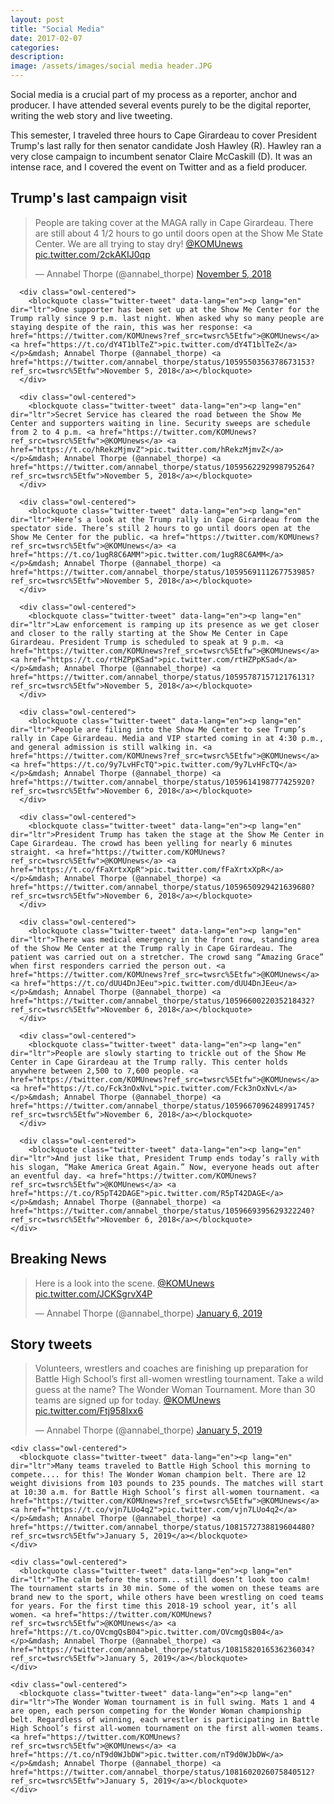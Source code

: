 ```yaml
---
layout: post
title: "Social Media"
date: 2017-02-07
categories:
description:
image: /assets/images/social media header.JPG
---
```

Social media is a crucial part of my process as a reporter, anchor and producer. I have attended several events purely to be the digital reporter, writing the web story and live tweeting.
<div>
</div>
This semester, I traveled three hours to Cape Girardeau to cover President Trump's last rally for then senator candidate Josh Hawley (R). Hawley ran a very close campaign to incumbent senator Claire McCaskill (D). It was an intense race, and I covered the event on Twitter and as a field producer.

<section id="Reels" class="section-padding bg-alpha">

  <script async src="https://platform.twitter.com/widgets.js" charset="utf-8"></script>

  <div class="grid--quintuple">
    <h2 class="section-header">Trump's last campaign visit</h2>
    <div class="portfolio-carousel owl-carousel">
      <div class="owl-centered">
          <blockquote class="twitter-tweet" data-lang="en"><p lang="en" dir="ltr">People are taking cover at the MAGA rally in Cape Girardeau. There are still about 4 1/2 hours to go until doors open at the Show Me State Center. We are all trying to stay dry! <a href="https://twitter.com/KOMUnews?ref_src=twsrc%5Etfw">@KOMUnews</a> <a href="https://t.co/2ckAKIJ0qp">pic.twitter.com/2ckAKIJ0qp</a></p>&mdash; Annabel Thorpe (@annabel_thorpe) <a href="https://twitter.com/annabel_thorpe/status/1059527244836679680?ref_src=twsrc%5Etfw">November 5, 2018</a></blockquote>
      </div>

      <div class="owl-centered">
        <blockquote class="twitter-tweet" data-lang="en"><p lang="en" dir="ltr">One supporter has been set up at the Show Me Center for the Trump rally since 9 p.m. last night. When asked why so many people are staying despite of the rain, this was her response: <a href="https://twitter.com/KOMUnews?ref_src=twsrc%5Etfw">@KOMUnews</a> <a href="https://t.co/dY4T1blTeZ">pic.twitter.com/dY4T1blTeZ</a></p>&mdash; Annabel Thorpe (@annabel_thorpe) <a href="https://twitter.com/annabel_thorpe/status/1059550356378673153?ref_src=twsrc%5Etfw">November 5, 2018</a></blockquote>
      </div>

      <div class="owl-centered">
        <blockquote class="twitter-tweet" data-lang="en"><p lang="en" dir="ltr">Secret Service has cleared the road between the Show Me Center and supporters waiting in line. Security sweeps are schedule from 2 to 4 p.m. <a href="https://twitter.com/KOMUnews?ref_src=twsrc%5Etfw">@KOMUnews</a> <a href="https://t.co/hRekzMjmvZ">pic.twitter.com/hRekzMjmvZ</a></p>&mdash; Annabel Thorpe (@annabel_thorpe) <a href="https://twitter.com/annabel_thorpe/status/1059562292998795264?ref_src=twsrc%5Etfw">November 5, 2018</a></blockquote>
      </div>

      <div class="owl-centered">
        <blockquote class="twitter-tweet" data-lang="en"><p lang="en" dir="ltr">Here’s a look at the Trump rally in Cape Girardeau from the spectator side. There’s still 2 hours to go until doors open at the Show Me Center for the public. <a href="https://twitter.com/KOMUnews?ref_src=twsrc%5Etfw">@KOMUnews</a> <a href="https://t.co/1ugR8C6AMM">pic.twitter.com/1ugR8C6AMM</a></p>&mdash; Annabel Thorpe (@annabel_thorpe) <a href="https://twitter.com/annabel_thorpe/status/1059569111267753985?ref_src=twsrc%5Etfw">November 5, 2018</a></blockquote>
      </div>

      <div class="owl-centered">
        <blockquote class="twitter-tweet" data-lang="en"><p lang="en" dir="ltr">Law enforcement is ramping up its presence as we get closer and closer to the rally starting at the Show Me Center in Cape Girardeau. President Trump is scheduled to speak at 9 p.m. <a href="https://twitter.com/KOMUnews?ref_src=twsrc%5Etfw">@KOMUnews</a> <a href="https://t.co/rtHZPpKSad">pic.twitter.com/rtHZPpKSad</a></p>&mdash; Annabel Thorpe (@annabel_thorpe) <a href="https://twitter.com/annabel_thorpe/status/1059578715712176131?ref_src=twsrc%5Etfw">November 5, 2018</a></blockquote>
      </div>

      <div class="owl-centered">
        <blockquote class="twitter-tweet" data-lang="en"><p lang="en" dir="ltr">People are filing into the Show Me Center to see Trump’s rally in Cape Girardeau. Media and VIP started coming in at 4:30 p.m., and general admission is still walking in. <a href="https://twitter.com/KOMUnews?ref_src=twsrc%5Etfw">@KOMUnews</a> <a href="https://t.co/9y7LvHFcTQ">pic.twitter.com/9y7LvHFcTQ</a></p>&mdash; Annabel Thorpe (@annabel_thorpe) <a href="https://twitter.com/annabel_thorpe/status/1059614198777425920?ref_src=twsrc%5Etfw">November 6, 2018</a></blockquote>
      </div>

      <div class="owl-centered">
        <blockquote class="twitter-tweet" data-lang="en"><p lang="en" dir="ltr">President Trump has taken the stage at the Show Me Center in Cape Girardeau. The crowd has been yelling for nearly 6 minutes straight. <a href="https://twitter.com/KOMUnews?ref_src=twsrc%5Etfw">@KOMUnews</a> <a href="https://t.co/fFaXrtxXpR">pic.twitter.com/fFaXrtxXpR</a></p>&mdash; Annabel Thorpe (@annabel_thorpe) <a href="https://twitter.com/annabel_thorpe/status/1059650929421639680?ref_src=twsrc%5Etfw">November 6, 2018</a></blockquote>
      </div>

      <div class="owl-centered">
        <blockquote class="twitter-tweet" data-lang="en"><p lang="en" dir="ltr">There was medical emergency in the front row, standing area of the Show Me Center at the Trump rally in Cape Girardeau. The patient was carried out on a stretcher. The crowd sang “Amazing Grace” when first responders carried the person out. <a href="https://twitter.com/KOMUnews?ref_src=twsrc%5Etfw">@KOMUnews</a> <a href="https://t.co/dUU4DnJEeu">pic.twitter.com/dUU4DnJEeu</a></p>&mdash; Annabel Thorpe (@annabel_thorpe) <a href="https://twitter.com/annabel_thorpe/status/1059660022035218432?ref_src=twsrc%5Etfw">November 6, 2018</a></blockquote>
      </div>

      <div class="owl-centered">
        <blockquote class="twitter-tweet" data-lang="en"><p lang="en" dir="ltr">People are slowly starting to trickle out of the Show Me Center in Cape Girardeau at the Trump rally. This center holds anywhere between 2,500 to 7,600 people. <a href="https://twitter.com/KOMUnews?ref_src=twsrc%5Etfw">@KOMUnews</a> <a href="https://t.co/Fck3nOxNvL">pic.twitter.com/Fck3nOxNvL</a></p>&mdash; Annabel Thorpe (@annabel_thorpe) <a href="https://twitter.com/annabel_thorpe/status/1059667096248991745?ref_src=twsrc%5Etfw">November 6, 2018</a></blockquote>
      </div>

      <div class="owl-centered">
        <blockquote class="twitter-tweet" data-lang="en"><p lang="en" dir="ltr">And just like that, President Trump ends today’s rally with his slogan, “Make America Great Again.” Now, everyone heads out after an eventful day. <a href="https://twitter.com/KOMUnews?ref_src=twsrc%5Etfw">@KOMUnews</a> <a href="https://t.co/R5pT42DAGE">pic.twitter.com/R5pT42DAGE</a></p>&mdash; Annabel Thorpe (@annabel_thorpe) <a href="https://twitter.com/annabel_thorpe/status/1059669395629322240?ref_src=twsrc%5Etfw">November 6, 2018</a></blockquote>
    </div>    
  </div>
</div>  

<div class="grid--quintuple">
  <h2 class="section-header">Breaking News</h2>
  <div class="portfolio-carousel owl-carousel">
    <div class="owl-centered">
      <blockquote class="twitter-tweet" data-lang="en"><p lang="en" dir="ltr">Here is a look into the scene. <a href="https://twitter.com/KOMUnews?ref_src=twsrc%5Etfw">@KOMUnews</a> <a href="https://t.co/JCKSgrvX4P">pic.twitter.com/JCKSgrvX4P</a></p>&mdash; Annabel Thorpe (@annabel_thorpe) <a href="https://twitter.com/annabel_thorpe/status/1081781550751076352?ref_src=twsrc%5Etfw">January 6, 2019</a></blockquote>
    </div>
  </div>
</div>


<div class="grid--quintuple">
  <h2 class="section-header">Story tweets</h2>

  <div class="portfolio-carousel owl-carousel">
    <div class="owl-centered">
      <blockquote class="twitter-tweet" data-lang="en"><p lang="en" dir="ltr">Volunteers, wrestlers and coaches are finishing up preparation for Battle High School’s first all-women wrestling tournament. Take a wild guess at the name? The Wonder Woman Tournament. More than 30 teams are signed up for today. <a href="https://twitter.com/KOMUnews?ref_src=twsrc%5Etfw">@KOMUnews</a> <a href="https://t.co/Ftj958lxx6">pic.twitter.com/Ftj958lxx6</a></p>&mdash; Annabel Thorpe (@annabel_thorpe) <a href="https://twitter.com/annabel_thorpe/status/1081566564455993344?ref_src=twsrc%5Etfw">January 5, 2019</a></blockquote>
    </div>

    <div class="owl-centered">
      <blockquote class="twitter-tweet" data-lang="en"><p lang="en" dir="ltr">Many teams traveled to Battle High School this morning to compete.... for this! The Wonder Woman champion belt. There are 12 weight divisions from 103 pounds to 235 pounds. The matches will start at 10:30 a.m. for Battle High School’s first all-women tournament. <a href="https://twitter.com/KOMUnews?ref_src=twsrc%5Etfw">@KOMUnews</a> <a href="https://t.co/vjn7LUo4q2">pic.twitter.com/vjn7LUo4q2</a></p>&mdash; Annabel Thorpe (@annabel_thorpe) <a href="https://twitter.com/annabel_thorpe/status/1081572738819604480?ref_src=twsrc%5Etfw">January 5, 2019</a></blockquote>
    </div>

    <div class="owl-centered">
      <blockquote class="twitter-tweet" data-lang="en"><p lang="en" dir="ltr">The calm before the storm... still doesn’t look too calm! The tournament starts in 30 min. Some of the women on these teams are brand new to the sport, while others have been wrestling on coed teams for years. For the first time this 2018-19 school year, it’s all women. <a href="https://twitter.com/KOMUnews?ref_src=twsrc%5Etfw">@KOMUnews</a> <a href="https://t.co/OVcmgQsB04">pic.twitter.com/OVcmgQsB04</a></p>&mdash; Annabel Thorpe (@annabel_thorpe) <a href="https://twitter.com/annabel_thorpe/status/1081582016536236034?ref_src=twsrc%5Etfw">January 5, 2019</a></blockquote>
    </div>

    <div class="owl-centered">
      <blockquote class="twitter-tweet" data-lang="en"><p lang="en" dir="ltr">The Wonder Woman tournament is in full swing. Mats 1 and 4 are open, each person competing for the Wonder Woman championship belt. Regardless of winning, each wrestler is participating in Battle High School’s first all-women tournament on the first all-women teams. <a href="https://twitter.com/KOMUnews?ref_src=twsrc%5Etfw">@KOMUnews</a> <a href="https://t.co/nT9d0WJbDW">pic.twitter.com/nT9d0WJbDW</a></p>&mdash; Annabel Thorpe (@annabel_thorpe) <a href="https://twitter.com/annabel_thorpe/status/1081602026075840512?ref_src=twsrc%5Etfw">January 5, 2019</a></blockquote>
    </div>
  </div>
</div>
